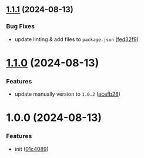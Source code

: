 ## [1.1.1](https://github.com/Plex-Inc/tg-notifier/compare/v1.1.0...v1.1.1) (2024-08-13)


### Bug Fixes

* update linting & add files to `package.json` ([fed32f9](https://github.com/Plex-Inc/tg-notifier/commit/fed32f9f98638b0ef6cf5ad21af23fe792a05e66))

# [1.1.0](https://github.com/Plex-Inc/tg-notifier/compare/v1.0.0...v1.1.0) (2024-08-13)


### Features

* update manually version to `1.0.2` ([acefb28](https://github.com/Plex-Inc/tg-notifier/commit/acefb287df41b0a5d011fe20eddcf60c5f198911))

# 1.0.0 (2024-08-13)


### Features

* init ([01c4089](https://github.com/Plex-Inc/tg-notifier/commit/01c40891895968c3016f70298c819e0281648eef))
